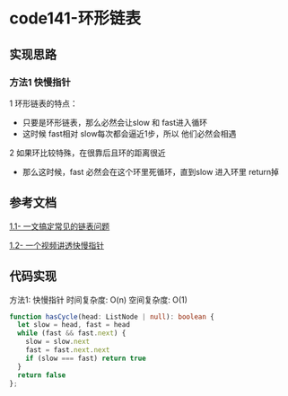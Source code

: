 # code141-环形链表

## 实现思路

### 方法1 快慢指针

1 环形链表的特点：
  - 只要是环形链表，那么必然会让slow 和 fast进入循环
  - 这时候 fast相对 slow每次都会逼近1步，所以 他们必然会相遇

2 如果环比较特殊，在很靠后且环的距离很近
  - 那么这时候，fast 必然会在这个环里死循环，直到slow 进入环里 return掉


## 参考文档

[1.1- 一文搞定常见的链表问题](https://leetcode.cn/problems/linked-list-cycle/solutions/175734/yi-wen-gao-ding-chang-jian-de-lian-biao-wen-ti-h-2/)

[1.2- 一个视频讲透快慢指针](https://leetcode.cn/problems/linked-list-cycle/solutions/1999269/mei-xiang-ming-bai-yi-ge-shi-pin-jiang-t-c4sw/)


## 代码实现

方法1: 快慢指针  时间复杂度: O(n)  空间复杂度: O(1)

```ts
function hasCycle(head: ListNode | null): boolean {
  let slow = head, fast = head
  while (fast && fast.next) {
    slow = slow.next
    fast = fast.next.next
    if (slow === fast) return true
  }
  return false
};
```
